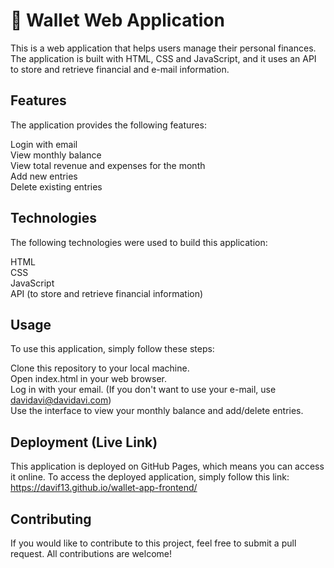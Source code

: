 # :bookmark_tabs: Wallet Web Application

This is a web application that helps users manage their personal finances. The application is built with HTML, CSS and JavaScript, and it uses an API to store and retrieve financial and e-mail information.

## Features

The application provides the following features:

Login with email <br>
View monthly balance <br>
View total revenue and expenses for the month <br>
Add new entries <br>
Delete existing entries<br>

## Technologies

The following technologies were used to build this application:

HTML <br>
CSS <br>
JavaScript <br>
API (to store and retrieve financial information) <br>

## Usage

To use this application, simply follow these steps:

Clone this repository to your local machine. <br>
Open index.html in your web browser. <br>
Log in with your email. (If you don't want to use your e-mail, use davidavi@davidavi.com) <br>
Use the interface to view your monthly balance and add/delete entries. <br>

## Deployment (Live Link)

This application is deployed on GitHub Pages, which means you can access it online. To access the deployed application, simply follow this link: https://davif13.github.io/wallet-app-frontend/

## Contributing

If you would like to contribute to this project, feel free to submit a pull request. All contributions are welcome!

